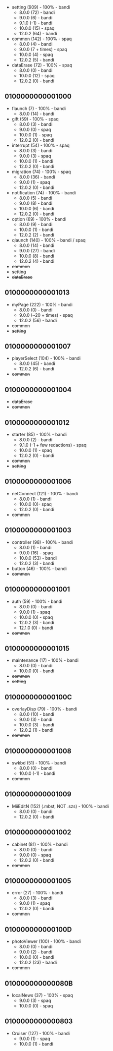 * setting (909) - 100% - bandi
  * 8.0.0 (72) - bandi
  * 9.0.0 (6) - bandi
  * 9.1.0 (-1) - bandi
  * 10.0.0 (15) - spaq
  * 12.0.2 (64) - bandi
* common (142) - 100% - spaq
  * 8.0.0 (4) - bandi
  * 9.0.0 (7 + times) - spaq
  * 10.0.0 (4) - spaq
  * 12.0.2 (5) - bandi
* dataErase (72) - 100% - spaq
  * 8.0.0 (0) - bandi
  * 10.0.0 (12) - spaq
  * 12.0.2 (0) - bandi

## 0100000000001000

* flaunch (7) - 100% - bandi
  * 8.0.0 (14) - bandi
* gift (59) - 100% - spaq
  * 8.0.0 (3) - bandi
  * 9.0.0 (0) - spaq
  * 10.0.0 (1) - spaq
  * 12.0.2 (0) - bandi
* interrupt (54) - 100% - spaq
  * 8.0.0 (3) - bandi
  * 9.0.0 (3) - spaq
  * 10.0.0 (1) - bandi
  * 12.0.2 (0) - bandi
* migration (74) - 100% - spaq
  * 8.0.0 (36) - bandi
  * 9.0.0 (1) - spaq
  * 12.0.2 (0) - bandi
* notification (74) - 100% - bandi
  * 8.0.0 (5) - bandi
  * 9.0.0 (8) - bandi
  * 10.0.0 (6) - bandi
  * 12.0.2 (0) - bandi
* option (69) - 100% - bandi
  * 8.0.0 (9) - bandi
  * 10.0.0 (1) - bandi
  * 12.0.2 (2) - bandi
* qlaunch (140) - 100% - bandi / spaq
  * 8.0.0 (14) - bandi
  * 9.0.0 (27) - bandi
  * 10.0.0 (8) - bandi
  * 12.0.2 (4) - bandi
* ~~common~~
* ~~setting~~
* ~~dataErase~~

## 0100000000001013

* myPage (222) - 100% - bandi
  * 8.0.0 (0) - bandi
  * 9.0.0 (~20 + times) - spaq
  * 12.0.2 (56) - bandi
* ~~common~~
* ~~setting~~

## 0100000000001007

* playerSelect (104) - 100% - bandi
  * 8.0.0 (45) - bandi
  * 12.0.2 (6) - bandi
* ~~common~~

## 0100000000001004

* ~~dataErase~~
* ~~common~~

## 0100000000001012

* starter (85) - 100% - bandi
  * 8.0.0 (2) - bandi
  * 9.1.0 (-1 + few redactions) - spaq
  * 10.0.0 (1) - spaq
  * 12.0.2 (0) - bandi
* ~~common~~
* ~~setting~~

## 0100000000001006

* netConnect (121) - 100% - bandi
  * 8.0.0 (1) - bandi
  * 10.0.0 (0)- spaq
  * 12.0.2 (0) - bandi
* ~~common~~

## 0100000000001003

* controller (98) - 100% - bandi
  * 8.0.0 (1) - bandi
  * 9.0.0 (16) - spaq
  * 10.0.0 (53) - bandi
  * 12.0.2 (3) - bandi
* button (46) - 100% - bandi
* ~~common~~

## 0100000000001001

* auth (59) - 100% - bandi
  * 8.0.0 (0) - bandi
  * 9.0.0 (1) - spaq
  * 10.0.0 (0) - spaq
  * 12.0.2 (3) - bandi
  * 12.1.0 (0) - bandi
* ~~common~~

## 0100000000001015

* maintenance (17) - 100% - bandi
  * 8.0.0 (0) - bandi
  * 10.0.0 (0) - bandi
* ~~common~~
* ~~setting~~

## 010000000000100C

* overlayDisp (79) - 100% - bandi
  * 8.0.0 (10) - bandi
  * 9.0.0 (3) - bandi
  * 10.0.0 (3) - bandi
  * 12.0.2 (1) - bandi
* ~~common~~

## 0100000000001008

* swkbd (51) - 100% - bandi
  * 8.0.0 (0) - bandi
  * 10.0.0 (-1) - bandi
* ~~common~~

## 0100000000001009

* MiiEditN (152) (.mbst, NOT .szs) - 100% - bandi 
  * 8.0.0 (0) - bandi
  * 12.0.2 (0) - bandi

## 0100000000001002

* cabinet (81) - 100% - bandi
  * 8.0.0 (0) - bandi
  * 9.0.0 (0) - spaq
  * 12.0.2 (0) - bandi
* ~~common~~

## 0100000000001005
* error (27) - 100% - bandi
  * 8.0.0 (3) - bandi
  * 9.0.0 (1) - spaq
  * 12.0.2 (0) - bandi
* ~~common~~

## 010000000000100D

* photoViewer (100) - 100% - bandi
  * 8.0.0 (0) - bandi
  * 9.0.0 (2) - bandi
  * 10.0.0 (0) - bandi
  * 12.0.2 (23) - bandi
* ~~common~~

## 010000000000080B

* localNews (37) - 100% - spaq
  * 9.0.0 (3) - spaq
  * 10.0.0 (0) - spaq

## 0100000000000803

* Cruiser (127) - 100% - bandi
  * 9.0.0 (1) - spaq
  * 10.0.0 (1) - bandi
